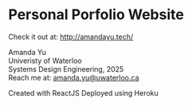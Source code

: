 # Personal Porfolio Website

Check it out at: http://amandayu.tech/

Amanda Yu\
Univeristy of Waterloo\
Systems Design Engineering, 2025\
Reach me at: amanda.yu@uwaterloo.ca

Created with ReactJS
Deployed using Heroku
